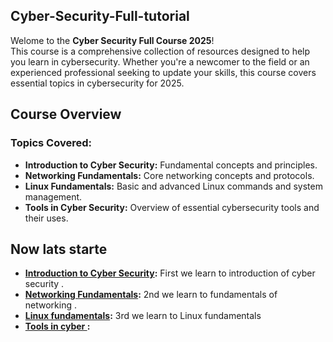 ## Cyber-Security-Full-tutorial

Welome to the **Cyber Security Full Course 2025**! <br> This course is a comprehensive collection of resources designed to help you learn in cybersecurity. Whether you're a newcomer to the field or an experienced professional seeking to update your skills, this course covers essential topics in cybersecurity for 2025.

## Course Overview

### Topics Covered:
- **Introduction to Cyber Security:** Fundamental concepts and principles.
- **Networking Fundamentals:** Core networking concepts and protocols.
- **Linux Fundamentals:** Basic and advanced Linux commands and system management.
- **Tools in Cyber Security:** Overview of essential cybersecurity tools and their uses.

## Now lats starte


- **[Introduction to Cyber Security](https://tryhackme.com/):** First we learn to introduction of cyber security .
- **[Networking Fundamentals](https://www.hackthebox.eu/):** 2nd we learn to fundamentals of networking .
- **[Linux fundamentals](https://tryhackme.com/):** 3rd we learn to Linux fundamentals 
- **[Tools in cyber ](https://tryhackme.com/):**
